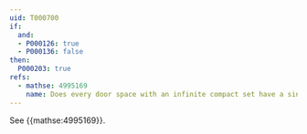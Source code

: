 ```yaml
---
uid: T000700
if:
  and:
  - P000126: true
  - P000136: false
then:
  P000203: true
refs:
  - mathse: 4995169
    name: Does every door space with an infinite compact set have a single non-isolated point?
---
```


See {{mathse:4995169}}.
